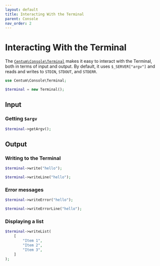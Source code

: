 ```yaml
---
layout: default
title: Interacting With the Terminal
parent: Console
nav_order: 2
---
```




# Interacting With the Terminal

The [`Centum\Console\Terminal`](https://github.com/SidRoberts/centum/blob/development/src/Console/Terminal.php) makes it easy to interact with the Terminal, both in terms of input and output.
By default, it uses `$_SERVER["argv"]` and reads and writes to `STDIN`, `STDOUT`, and `STDERR`.


```php
use Centum\Console\Terminal;

$terminal = new Terminal();
```



## Input

### Getting `$argv`

```php
$terminal->getArgv();
```



## Output

### Writing to the Terminal

```php
$terminal->write("hello");
```

```php
$terminal->writeLine("hello");
```

### Error messages

```php
$terminal->writeError("hello");
```

```php
$terminal->writeErrorLine("hello");
```



### Displaying a list

```php
$terminal->writeList(
    [
        "Item 1",
        "Item 2",
        "Item 3",
    ]
);
```
